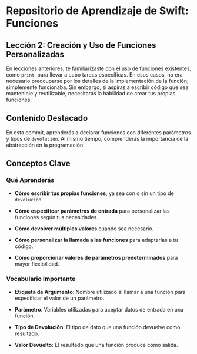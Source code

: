 # Repositorio de Aprendizaje de Swift: Funciones

## Lección 2: Creación y Uso de Funciones Personalizadas

En lecciones anteriores, te familiarizaste con el uso de funciones existentes, como `print`, para llevar a cabo tareas específicas. En esos casos, no era necesario preocuparse por los detalles de la implementación de la función; simplemente funcionaba. Sin embargo, si aspiras a escribir código que sea mantenible y reutilizable, necesitarás la habilidad de crear tus propias funciones.

## Contenido Destacado

En esta commit, aprenderás a declarar funciones con diferentes parámetros y tipos de `devolución`. Al mismo tiempo, comprenderás la importancia de la abstracción en la programación.

## Conceptos Clave

### Qué Aprenderás

- **Cómo escribir tus propias funciones**, ya sea con o sin un tipo de `devolución`.
  
- **Cómo especificar parámetros de entrada** para personalizar las funciones según tus necesidades.

- **Cómo devolver múltiples valores** cuando sea necesario.

- **Cómo personalizar la llamada a las funciones** para adaptarlas a tu código.

- **Cómo proporcionar valores de parámetros predeterminados** para mayor flexibilidad.

### Vocabulario Importante

- **Etiqueta de Argumento**: Nombre utilizado al llamar a una función para especificar el valor de un parámetro.

- **Parámetro**: Variables utilizadas para aceptar datos de entrada en una función.

- **Tipo de Devolución**: El tipo de dato que una función devuelve como resultado.

- **Valor Devuelto**: El resultado que una función produce como salida.


